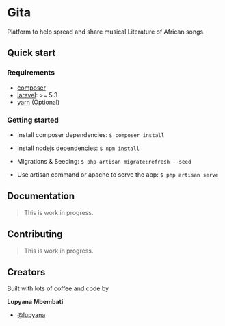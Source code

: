 # Gita
Platform to help spread and share musical Literature of African songs.

## Quick start

### Requirements

- [composer](https://getcomposer.org/)
- [laravel](https://www.laravel.com/docs/5.3/installation): >= 5.3
- [yarn](https://yarnpkg.com/en/docs/install) (Optional)

### Getting started

- Install composer dependencies:	`$ composer install`

- Install nodejs dependencies:	`$ npm install`

- Migrations & Seeding: `$ php artisan migrate:refresh --seed`

- Use artisan command or apache to serve the app:	`$ php artisan serve`

## Documentation

> This is work in progress.


## Contributing

> This is work in progress.

## Creators
Built with lots of coffee and code by

**Lupyana Mbembati**

- [@lupyana](https://github.com/lupyana)
